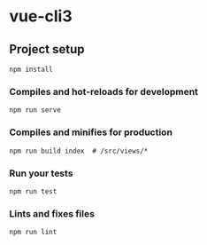 # vue-cli3


## Project setup
```
npm install
```

### Compiles and hot-reloads for development
```
npm run serve
```

### Compiles and minifies for production
```
npm run build index  # /src/views/*
```

### Run your tests
```
npm run test
```

### Lints and fixes files
```
npm run lint
```

